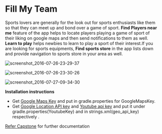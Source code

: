 # Fill My Team


Sports lovers are generally for the look out for sports enthusiasts like them so that they can meet up and bond over a game of sport. **Find Players near me** feature of the app helps to locate players playing a game of sport of their liking on google maps and then send notifications to them as well. **Learn to play** helps newbies to learn to play a sport of their interest.If you are looking for sports equipments, **Find sports store** in the app lists down and provide navigation to sports store in your area as well.

![screenshot_2016-07-26-23-29-37](https://cloud.githubusercontent.com/assets/15085932/17200976/99dc52c6-54a7-11e6-8235-c8b0fb63a52f.png)

![screenshot_2016-07-26-23-30-26](https://cloud.githubusercontent.com/assets/15085932/17200948/4cc5ad66-54a7-11e6-993c-66e4e1ddad5e.png)

![screenshot_2016-07-27-09-34-30](https://cloud.githubusercontent.com/assets/15085932/17200882/9f25e18a-54a6-11e6-90b9-131f5b7ae379.png)


**Installation instructions**

  * Get [Google Maps Key](https://developers.google.com/maps/documentation/android-api/signup)  and put in gradle.properties for GoogleMapsKey. 
  * Get [Google Location API key](https://developers.google.com/places/android-api/signup) and [Youtube api key](https://developers.google.com/youtube/android/player/register) and put it under gradle.properties(YoutubeKey) and in strings.xml(geo_api_key) respectively .
   
  [Refer Capstone](https://github.com/Ruchita7/Capstone-Project) for further documentation 
